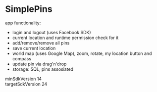 # SimplePins

app functionality:

- login and logout (uses Facebook SDK)
- current location and runtime permission check for it
- add/remove/remove all pins
- save current location
- world map (uses Google Map), zoom, rotate, my location button and compass
- update pin via drag'n'drop
- storage: SQL, pins assosiated 

minSdkVersion 14 </br>
targetSdkVersion 24
